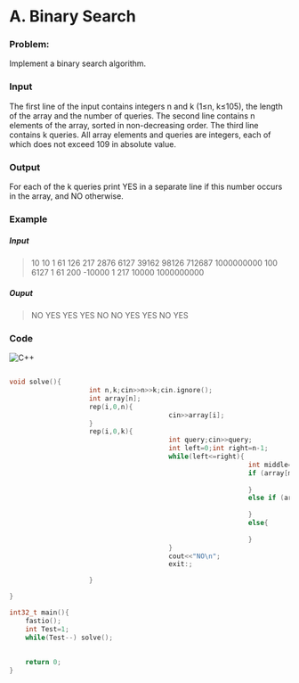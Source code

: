 # A. Binary Search


### Problem:

Implement a binary search algorithm.

### Input

The first line of the input contains integers n and k (1≤n, k≤105), the length of the array and the number of queries. The second line contains n elements of the array, sorted in non-decreasing order. The third line contains k queries. All array elements and queries are integers, each of which does not exceed 109 in absolute value.

### Output

For each of the k queries print YES in a separate line if this number occurs in the array, and NO otherwise.

### Example

##### Input

>10 10
>1 61 126 217 2876 6127 39162 98126 712687 1000000000
>100 6127 1 61 200 -10000 1 217 10000 1000000000


##### Ouput

>NO
>YES
>YES
>YES
>NO
>NO
>YES
>YES
NO
YES

### Code

![C++](https://img.shields.io/badge/c++-%2300599C.svg?style=for-the-badge&logo=c%2B%2B&logoColor=white)
```cpp

void solve(){
                    int n,k;cin>>n>>k;cin.ignore();
                    int array[n];
                    rep(i,0,n){
                                        cin>>array[i];
                    }
                    rep(i,0,k){
                                        int query;cin>>query;
                                        int left=0;int right=n-1;
                                        while(left<=right){
                                                            int middle=(left+right)/2;
                                                            if (array[middle]==query){
                                                                                cout<<"YES\n";goto exit;
                                                            }
                                                            else if (array[middle]> query){
                                                                               right=middle-1;
                                                            }
                                                            else{
                                                                               left=middle+1;
                                                            }
                                        }
                                        cout<<"NO\n";
                                        exit:;

                    }

}

int32_t main(){
    fastio();
    int Test=1;
    while(Test--) solve();
    
    
    return 0;
}

``` 